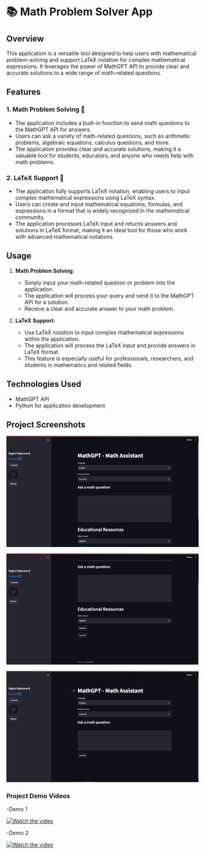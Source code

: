 # 📚 Math Problem Solver App

## Overview

This application is a versatile tool designed to help users with mathematical problem-solving and support LaTeX notation for complex mathematical expressions. It leverages the power of MathGPT API to provide clear and accurate solutions to a wide range of math-related questions.

## Features

### 1. Math Problem Solving 🧮

- The application includes a built-in function to send math questions to the MathGPT API for answers.
- Users can ask a variety of math-related questions, such as arithmetic problems, algebraic equations, calculus questions, and more.
- The application provides clear and accurate solutions, making it a valuable tool for students, educators, and anyone who needs help with math problems.

### 2. LaTeX Support 📐

- The application fully supports LaTeX notation, enabling users to input complex mathematical expressions using LaTeX syntax.
- Users can create and input mathematical equations, formulas, and expressions in a format that is widely recognized in the mathematical community.
- The application processes LaTeX input and returns answers and solutions in LaTeX format, making it an ideal tool for those who work with advanced mathematical notations.

## Usage

1. **Math Problem Solving**:
   - Simply input your math-related question or problem into the application.
   - The application will process your query and send it to the MathGPT API for a solution.
   - Receive a clear and accurate answer to your math problem.

2. **LaTeX Support**:
   - Use LaTeX notation to input complex mathematical expressions within the application.
   - The application will process the LaTeX input and provide answers in LaTeX format.
   - This feature is especially useful for professionals, researchers, and students in mathematics and related fields.

## Technologies Used

- MathGPT API
- Python for application development

## Project Screenshots 

![alt text](https://github.com/RRaghulRajkumar/MathGPT/blob/main/demo/img-1.png)

![alt text](https://github.com/RRaghulRajkumar/MathGPT/blob/main/demo/img-2.png)

![alt text](https://github.com/RRaghulRajkumar/MathGPT/blob/main/demo/simple-ai.png)


### Project Demo Videos
-Demo 1

[![Watch the video](https://imgs.search.brave.com/p-UJhw69CLj3J67Oi0lC8GmsF9CynaAxVRmBAFxRRjo/rs:fit:860:0:0/g:ce/aHR0cHM6Ly9jZG4t/dXNlYXN0MS5rYXB3/aW5nLmNvbS9zdGF0/aWMveXQtZm9vdGVy/LWxpZ2h0LndlYnA)](https://www.youtube.com/watch?v=ZpN92s1PzWE)

-Demo 2

[![Watch the video](https://imgs.search.brave.com/p-UJhw69CLj3J67Oi0lC8GmsF9CynaAxVRmBAFxRRjo/rs:fit:860:0:0/g:ce/aHR0cHM6Ly9jZG4t/dXNlYXN0MS5rYXB3/aW5nLmNvbS9zdGF0/aWMveXQtZm9vdGVy/LWxpZ2h0LndlYnA)](https://www.youtube.com/watch?v=ZpN92s1PzWE)





